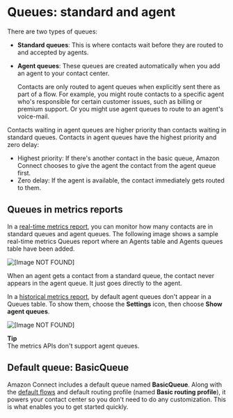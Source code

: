 # Queues: standard and agent<a name="concepts-queues-standard-and-agent"></a>

There are two types of queues:
+ **Standard queues**: This is where contacts wait before they are routed to and accepted by agents\.
+ **Agent queues**: These queues are created automatically when you add an agent to your contact center\.

  Contacts are only routed to agent queues when explicitly sent there as part of a flow\. For example, you might route contacts to a specific agent who's responsible for certain customer issues, such as billing or premium support\. Or you might use agent queues to route to an agent's voice\-mail\. 

Contacts waiting in agent queues are higher priority than contacts waiting in standard queues\. Contacts in agent queues have the highest priority and zero delay: 
+ Highest priority: If there's another contact in the basic queue, Amazon Connect chooses to give the agent the contact from the agent queue first\.
+ Zero delay: If the agent is available, the contact immediately gets routed to them\.

## Queues in metrics reports<a name="concepts-queues-in-reports"></a>

In a [real\-time metrics report](real-time-metrics-reports.md), you can monitor how many contacts are in standard queues and agent queues\. The following image shows a sample real\-time metrics Queues report where an Agents table and Agents queues table have been added\. 

![\[Image NOT FOUND\]](http://docs.aws.amazon.com/connect/latest/adminguide/images/rtm-standard-and-agent-queues.png)

When an agent gets a contact from a standard queue, the contact never appears in the agent queue\. It just goes directly to the agent\. 

In a [historical metrics report](historical-metrics.md), by default agent queues don't appear in a Queues table\. To show them, choose the **Settings** icon, then choose **Show agent queues**\. 

![\[Image NOT FOUND\]](http://docs.aws.amazon.com/connect/latest/adminguide/images/hmr-queues-settings-agent-queues.png)

**Tip**  
The metrics APIs don't support agent queues\.

## Default queue: BasicQueue<a name="concepts-default-queue"></a>

Amazon Connect includes a default queue named **BasicQueue**\. Along with the [default flows](contact-flow-default.md) and default routing profile \(named **Basic routing profile**\), it powers your contact center so you don't need to do any customization\. This is what enables you to get started quickly\. 